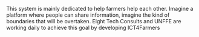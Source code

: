 
This  system is mainly dedicated to help farmers help each other. 
Imagine a platform where people can share information, imagine the kind of boundaries that will be overtaken. 
Eight Tech Consults and UNFFE are working daily to achieve this goal by  developing ICT4Farmers
